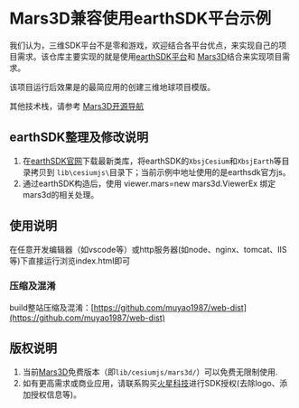 # Mars3D兼容使用earthSDK平台示例

 我们认为，三维SDK平台不是零和游戏，欢迎结合各平台优点，来实现自己的项目需求。该仓库主要实现的就是使用[earthSDK平台](https://www.earthsdk.com)和 [Mars3D](http://cesium.marsgis.cn)结合来实现项目需求。

  该项目运行后效果是的最简应用的创建三维地球项目模版。
   

  其他技术栈，请参考 [Mars3D开源导航](https://github.com/marsgis/mars3d)


## earthSDK整理及修改说明
1. 在[earthSDK官网](https://www.earthsdk.com)下载最新类库，将earthSDK的`XbsjCesium`和`XbsjEarth`等目录拷贝到 `lib\cesiumjs\`目录下；当前示例中地址使用的是earthsdk官方js。
2. 通过earthSDK构造后，使用 viewer.mars=new mars3d.ViewerEx 绑定mars3d的相关处理。




## 使用说明
 在任意开发编辑器（如vscode等）或http服务器(如node、nginx、tomcat、IIS等)下直接运行浏览index.html即可



### 压缩及混淆
 build整站压缩及混淆：[https://github.com/muyao1987/web-dist](https://github.com/muyao1987/web-dist)

 

  
 ## 版权说明
1. 当前[Mars3D](http://cesium.marsgis.cn)免费版本（即`lib/cesiumjs/mars3d/`）可以免费无限制使用.
2. 如有更高需求或商业应用，请联系购买[火星科技](http://cesium.marsgis.cn)进行SDK授权(去除logo、添加授权信息等)。 

